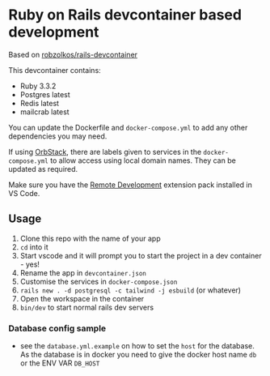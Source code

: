 # Ruby on Rails devcontainer based development

Based on [robzolkos/rails-devcontainer](https://github.com/robzolkos/rails-devcontainer)

This devcontainer contains:

- Ruby 3.3.2
- Postgres latest
- Redis latest
- mailcrab latest

You can update the Dockerfile and `docker-compose.yml` to add any other dependencies you may need.

If using [OrbStack](https://orbstack.dev/), there are labels given to services in the `docker-compose.yml` to allow access using local domain names. They can be updated as required.

Make sure you have the [Remote Development](https://marketplace.visualstudio.com/items?itemName=ms-vscode-remote.vscode-remote-extensionpack) extension pack installed in VS Code.

## Usage

1. Clone this repo with the name of your app
2. `cd` into it
3. Start vscode and it will prompt you to start the project in a dev container - yes!
4. Rename the app in `devcontainer.json`
5. Customise the services in `docker-compose.json`
6. `rails new . -d postgresql -c tailwind -j esbuild` (or whatever)
7. Open the workspace in the container
8. `bin/dev` to start normal rails dev servers

### Database config sample

- see the `database.yml.example` on how to set the `host` for the database. As the database is in docker you need to give the docker host name `db` or the ENV VAR `DB_HOST`
